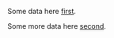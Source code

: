 
Some data here [first][1].
 
Some more data here [second][2].


[1]: /citations.md#first
[2]: /citations.md#second
